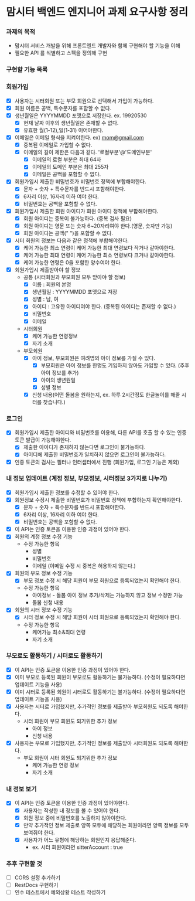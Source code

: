 # 맘시터 백엔드 엔지니어 과제 요구사항 정리

### 과제의 목적
* 맘시터 서비스 개발을 위해 프론트엔드 개발자와 함께 구현해야 할 기능을 이해
* 필요한 API 를 식별하고 스펙을 정의해 구현

### 구현할 기능 목록

### 회원가입
* [x] 사용자는 시터회원 또는 부모 회원으로 선택해서 가입이 가능하다.
* [x] 회원 이름은 공백, 특수문자를 포함할 수 없다.
* [x] 생년월일은 YYYYMMDD 포맷으로 저장한다. ex. 19920530
  * [x] 현재 날짜 이후의 생년월일은 존재할 수 없다.
  * [x] 유효한 월(1-12),일(1-31) 이어야한다.
* [x] 이메일은 이메일 형식을 지켜야한다. ex) mom@gmail.com
  * [x] 중복된 이메일로 가입할 수 없다.
  * [x] 이메일의 길이 제한은 다음과 같다. '로컬부분'@'도메인부분'
    * [x] 이메일의 로컬 부분은 최대 64자
    * [x] 이메일의 도메인 부분은 최대 255자
    * [x] 이메일은 공백을 포함할 수 없다.
* [x] 회원가입시 제출한 비밀번호가 비밀번호 정책에 부합해야한다.
  * [x] 문자 + 숫자 + 특수문자를 반드시 포함해야한다.
  * [x] 6자리 이상, 16자리 이하 여야 한다.
  * [x] 비밀번호는 공백을 포함할 수 없다.
* [x] 회원가입시 제출한 회원 아이디가 회원 아이디 정책에 부합해야한다.
  * [x] 회원 아이디는 중복이 불가능하다. (중복 검사 필요)
  * [x] 회원 아이디는 영문 또는 숫자 6~20자리여야 한다.(영문, 숫자만 가능)
  * [x] 회원 아이디는 공백(" ")을 포함할 수 없다.
* [x] 시터 회원의 정보는 다음과 같은 정책에 부합해야한다.
  * [x] 케어 가능한 최소 연령이 케어 가능한 최대 연령보다 작거나 같아야한다.
  * [x] 케어 가능한 최대 연령이 케어 가능한 최소 연령보다 크거나 같아야한다.
  * [x] 케어 가능한 연령은 0을 포함한 양수여야 한다.
* [x] 회원가입시 제출받아야 할 정보
  * 공통 (시터회원과 부모회원 모두 받아야 할 정보)
    * [x] 이름 : 회원의 본명
    * [x] 생년월일 : YYYYMMDD 포맷으로 저장
    * [x] 성별 : 남, 여
    * [x] 아이디 : 고유한 아이디여야 한다. (중복된 아이디는 존재할 수 없다.)
    * [x] 비밀번호
    * [x] 이메일
  * 시터회원
    * [x] 케어 가능한 연령정보
    * [x] 자기 소개
  * 부모회원
    * [x] 아이 정보, 부모회원은 여려명의 아이 정보를 가질 수 있다.
      * [x] 부모회원은 아이 정보를 한명도 기입하지 않아도 가입할 수 있다. (추후 아이 정보를 추가)
      * [x] 아이의 생년원일
      * [x] 성별 정보
    * [x] 신청 내용(어떤 돌봄을 원하는지, ex. 하루 2시간정도 한글놀이를 해줄 시터를 찾습니다.)
### 로그인
* [x] 회원가입시 제출한 아이디와 비밀번호를 이용해, 다른 API를 호출 할 수 있는 인증토큰 발급이 가능해야한다.
  * [x] 제출한 아이디가 존재하지 않는다면 로그인이 불가능하다.
  * [x] 아이디에 제출한 비밀번호가 일치하지 않으면 로그인이 불가능하다.
* [x] 인증 토큰의 검사는 필터나 인터셉터에서 진행 (회원가입, 로그인 기능은 제외)

### 내 정보 업데이트 (계정 정보, 부모정보, 시터정보 3가지로 나누기)
* [x] 회원가입시 제출한 정보를 수정할 수 있어야 한다.
* [x] 회원정보 수정시 제출한 비밀번호가 비밀번호 정책에 부합하는지 확인해야한다.
  * [x] 문자 + 숫자 + 특수문자를 반드시 포함해야한다.
  * [x] 6자리 이상, 16자리 이하 여야 한다.
  * [x] 비밀번호는 공백을 포함할 수 없다.
* [x] 이 API는 인증 토큰을 이용한 인증 과정이 있어야 한다.
* [x] 회원의 계정 정보 수정 기능
  * 수정 가능한 항목
    * 성별
    * 비밀번호
    * 이메일 (이메일 수정 시 중복은 허용하지 않는다.)
* [x] 회원의 부모 정보 수정 기능
  * [x] 부모 정보 수정 시 해당 회원이 부모 회원으로 등록되었는지 확인해야 한다.
  * 수정 가능한 항목
    * 아이정보 - 돌봄 아이 정보 추가/삭제는 가능하지 않고 정보 수정만 가능
    * 돌봄 신청 내용
* [x] 회원의 시터 정보 수정 기능
  * [x] 시터 정보 수정 시 해당 회원이 시터 회원으로 등록되었는지 확인해야 한다.
  * 수정 가능한 항목
    * 케어가능 최소&최대 연령 
    * 자기 소개

### 부모로도 활동하기 / 시터로도 활동하기
* [x] 이 API는 인증 토큰을 이용한 인증 과정이 있어야 한다.
* [x] 이미 부모로 등록된 회원이 부모로도 활동하기는 불가능하다. (수정이 필요하다면 업데이트 기능을 사용)
* [x] 이미 시터로 등록된 회원이 시터로도 활동하기는 불가능하다. (수정이 필요하다면 업데이트 기능을 사용)
* [x] 사용자는 시터로 가입했지만, 추가적인 정보를 제출받아 부모회원도 되도록 해야한다.
  * 시터 회원이 부모 회원도 되기위한 추가 정보
    * 아이 정보
    * 신청 내용
* [x] 사용자는 부모로 가입했지만, 추가적인 정보를 제출받아 시터회원도 되도록 해야한다.
  * 부모 회원이 시터 회원도 되기위한 추가 정보
    * 케어 가능한 연령 정보
    * 자기 소개

### 내 정보 보기

* [x] 이 API는 인증 토큰을 이용한 인증 과정이 있어야한다.
  * [x] 사용자는 작성한 내 정보를 볼 수 있어야 한다.
  * [x] 회원 정보 중에 비밀번호를 노출하지 않아야한다.
  * [x] 만약 추가적인 정보 제출로 양쪽 모두에 해당하는 회원이라면 양쪽 정보를 모두 보여줘야 한다.
  * [x] 사용자가 어느 유형에 해당하는 회원인지 응답해준다.
    * ex. 시터 회원이라면 sitterAccount : true
    


### 추후 구현할 것
* [ ] CORS 설정 추가하기
* [ ] RestDocs 구현하기
* [ ] 인수 테스트에서 예외상황 테스트 작성하기